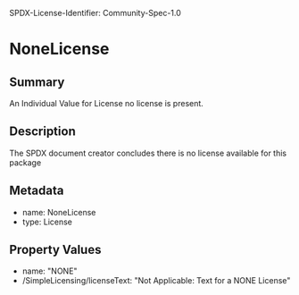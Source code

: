 SPDX-License-Identifier: Community-Spec-1.0

# NoneLicense

## Summary
An Individual Value for License no license is present.


## Description

The SPDX document creator concludes there is no license available for this package

## Metadata

- name: NoneLicense
- type: License

## Property Values

- name: "NONE"
- /SimpleLicensing/licenseText: "Not Applicable: Text for a NONE License"

